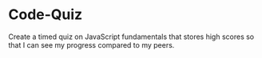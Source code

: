 # Code-Quiz
Create a timed quiz on JavaScript fundamentals that stores high scores so that I can see my  progress compared to my peers.
